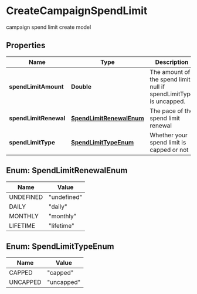 

# CreateCampaignSpendLimit

campaign spend limit create model

## Properties

| Name | Type | Description | Notes |
|------------ | ------------- | ------------- | -------------|
|**spendLimitAmount** | **Double** | The amount of the spend limit. null if spendLimitType is uncapped. |  [optional] |
|**spendLimitRenewal** | [**SpendLimitRenewalEnum**](#SpendLimitRenewalEnum) | The pace of the spend limit renewal |  [optional] |
|**spendLimitType** | [**SpendLimitTypeEnum**](#SpendLimitTypeEnum) | Whether your spend limit is capped or not |  |



## Enum: SpendLimitRenewalEnum

| Name | Value |
|---- | -----|
| UNDEFINED | &quot;undefined&quot; |
| DAILY | &quot;daily&quot; |
| MONTHLY | &quot;monthly&quot; |
| LIFETIME | &quot;lifetime&quot; |



## Enum: SpendLimitTypeEnum

| Name | Value |
|---- | -----|
| CAPPED | &quot;capped&quot; |
| UNCAPPED | &quot;uncapped&quot; |




